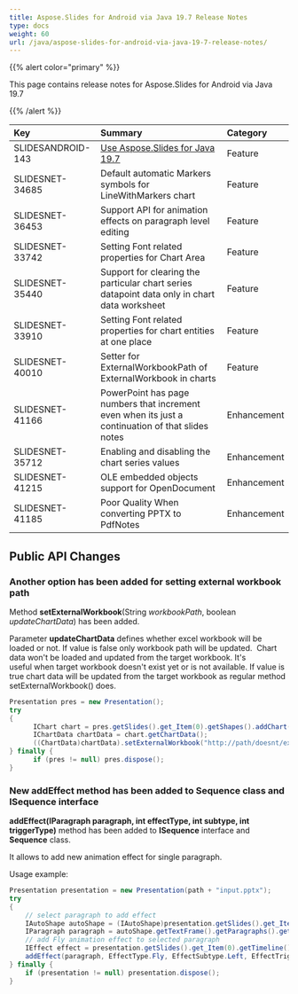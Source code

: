 ```yaml
---
title: Aspose.Slides for Android via Java 19.7 Release Notes
type: docs
weight: 60
url: /java/aspose-slides-for-android-via-java-19-7-release-notes/
---
```


{{% alert color="primary" %}} 

This page contains release notes for Aspose.Slides for Android via Java 19.7

{{% /alert %}} 

|**Key**|**Summary**|**Category**|
| :- | :- | :- |
|SLIDESANDROID-143|[Use Aspose.Slides for Java 19.7](/slides/java/aspose-slides-for-java-19-7-release-notes/)|Feature|
|SLIDESNET-34685|Default automatic Markers symbols for LineWithMarkers chart|Feature|
|SLIDESNET-36453|Support API for animation effects on paragraph level editing|Feature|
|SLIDESNET-33742|Setting Font related properties for Chart Area|Feature|
|SLIDESNET-35440|Support for clearing the particular chart series datapoint data only in chart data worksheet|Feature|
|SLIDESNET-33910|Setting Font related properties for chart entities at one place|Feature|
|SLIDESNET-40010|Setter for ExternalWorkbookPath of ExternalWorkbook in charts|Feature|
|SLIDESNET-41166|PowerPoint has page numbers that increment even when its just a continuation of that slides notes|Enhancement|
|SLIDESNET-35712|Enabling and disabling the chart series values|Enhancement|
|SLIDESNET-41215|OLE embedded objects support for OpenDocument|Enhancement|
|SLIDESNET-41185|Poor Quality When converting PPTX to PdfNotes|Enhancement|
## **Public API Changes**
### **Another option has been added for setting external workbook path**
Method **setExternalWorkbook**(String *workbookPath*, boolean *updateChartData*) has been added. 

Parameter **updateChartData** defines whether excel workbook will be loaded or not. If value is false only workbook path will be updated.  Chart data won't be loaded and updated from the target workbook. It's useful when target workbook doesn't exist yet or is not available. If value is true chart data will be updated from the target workbook as regular method setExternalWorkbook() does.

``` java
Presentation pres = new Presentation();
try
{
      IChart chart = pres.getSlides().get_Item(0).getShapes().addChart(ChartType.Pie, 50, 50, 400, 600, true);
      IChartData chartData = chart.getChartData();
      ((ChartData)chartData).setExternalWorkbook("http://path/doesnt/exists", false);
} finally {
      if (pres != null) pres.dispose();
}
```


### **New addEffect method has been added to Sequence class and ISequence interface**
**addEffect(IParagraph paragraph, int effectType, int subtype, int triggerType)** method has been added to **ISequence** interface and **Sequence** class.

It allows to add new animation effect for single paragraph.

Usage example:

``` java
Presentation presentation = new Presentation(path + "input.pptx");
try
{
    // select paragraph to add effect
    IAutoShape autoShape = (IAutoShape)presentation.getSlides().get_Item(0).getShapes().get_Item(0);
    IParagraph paragraph = autoShape.getTextFrame().getParagraphs().get_Item(0);
    // add Fly animation effect to selected paragraph
    IEffect effect = presentation.getSlides().get_Item(0).getTimeline().getMainSequence().
    addEffect(paragraph, EffectType.Fly, EffectSubtype.Left, EffectTriggerType.OnClick);
} finally {
    if (presentation != null) presentation.dispose();
}
```
